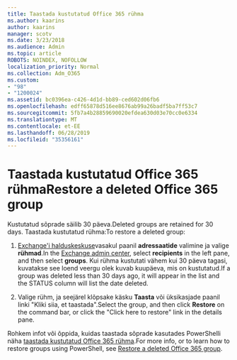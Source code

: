 ```yaml
---
title: Taastada kustutatud Office 365 rühma
ms.author: kaarins
author: kaarins
manager: scotv
ms.date: 3/23/2018
ms.audience: Admin
ms.topic: article
ROBOTS: NOINDEX, NOFOLLOW
localization_priority: Normal
ms.collection: Adm_O365
ms.custom:
- "98"
- "1200024"
ms.assetid: bc0396ea-c426-4d1d-bb89-ced602d06fb6
ms.openlocfilehash: edff65878d516ee8676ab99a26badf5ba7ff53c7
ms.sourcegitcommit: 5fb7a4b28859690020efdea630d03e70cc0e6334
ms.translationtype: MT
ms.contentlocale: et-EE
ms.lasthandoff: 06/28/2019
ms.locfileid: "35356161"
---
```

# <a name="restore-a-deleted-office-365-group"></a><span data-ttu-id="19b73-102">Taastada kustutatud Office 365 rühma</span><span class="sxs-lookup"><span data-stu-id="19b73-102">Restore a deleted Office 365 group</span></span>

<span data-ttu-id="19b73-103">Kustutatud sõprade säilib 30 päeva.</span><span class="sxs-lookup"><span data-stu-id="19b73-103">Deleted groups are retained for 30 days.</span></span> <span data-ttu-id="19b73-104">Taastada kustutatud rühma:</span><span class="sxs-lookup"><span data-stu-id="19b73-104">To restore a deleted group:</span></span>
  
1. <span data-ttu-id="19b73-105">[Exchange'i halduskeskuse](https://outlook.office365.com/ecp/)vasakul paanil **adressaatide** valimine ja valige **rühmad**.</span><span class="sxs-lookup"><span data-stu-id="19b73-105">In the [Exchange admin center](https://outlook.office365.com/ecp/), select **recipients** in the left pane, and then select **groups**.</span></span> <span data-ttu-id="19b73-106">Kui rühma kustutati vähem kui 30 päeva tagasi, kuvatakse see loend veergu olek kuvab kuupäeva, mis on kustutatud.</span><span class="sxs-lookup"><span data-stu-id="19b73-106">If a group was deleted less than 30 days ago, it will appear in the list and the STATUS column will list the date deleted.</span></span>

2. <span data-ttu-id="19b73-107">Valige rühm, ja seejärel klõpsake käsku **Taasta** või üksikasjade paanil linki "Kliki siia, et taastada".</span><span class="sxs-lookup"><span data-stu-id="19b73-107">Select the group, and then click **Restore** on the command bar, or click the "Click here to restore" link in the details pane.</span></span>

<span data-ttu-id="19b73-108">Rohkem infot või õppida, kuidas taastada sõprade kasutades PowerShelli näha [taastada kustutatud Office 365 rühma](https://go.microsoft.com/fwlink/?linkid=867802).</span><span class="sxs-lookup"><span data-stu-id="19b73-108">For more info, or to learn how to restore groups using PowerShell, see [Restore a deleted Office 365 group](https://go.microsoft.com/fwlink/?linkid=867802).</span></span>
  